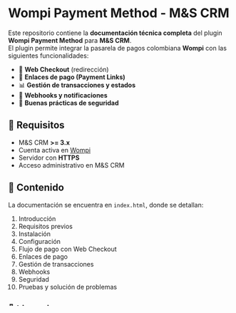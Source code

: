 # Wompi Payment Method - M&S CRM

Este repositorio contiene la **documentación técnica completa** del plugin **Wompi Payment Method** para **M&S CRM**.  
El plugin permite integrar la pasarela de pagos colombiana **Wompi** con las siguientes funcionalidades:

- 🛒 **Web Checkout** (redirección)
- 🔗 **Enlaces de pago (Payment Links)**
- 📊 **Gestión de transacciones y estados**
- 🔔 **Webhooks y notificaciones**
- 🔐 **Buenas prácticas de seguridad**

## 🚀 Requisitos
- M&S CRM **>= 3.x**
- Cuenta activa en [Wompi](https://comercios.wompi.co)
- Servidor con **HTTPS**
- Acceso administrativo en M&S CRM

## 📖 Contenido
La documentación se encuentra en `index.html`, donde se detallan:

1. Introducción  
2. Requisitos previos  
3. Instalación  
4. Configuración  
5. Flujo de pago con Web Checkout  
6. Enlaces de pago  
7. Gestión de transacciones  
8. Webhooks  
9. Seguridad  
10. Pruebas y solución de problemas  

## 📄 Licencia
Este proyecto está bajo la licencia **MIT**. Puedes usar, modificar y distribuir este software de forma libre, siempre y cuando se mantenga la atribución de la autoría original.

---

✍️ Desarrollado por **M&S CREATORS SAS**
